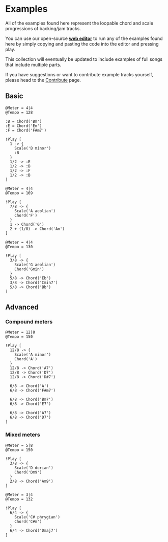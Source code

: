 # Examples

All of the examples found here represent the loopable chord and scale progressions of backing/jam tracks.

You can use our open-source **[web editor](https://editor.codebach.tech)** to run any of the examples found here by simply copying and pasting the code into the editor and pressing play.

This collection will eventually be updated to include examples of full songs that include multiple parts.

If you have suggestions or want to contribute example tracks yourself, please head to the [Contribute](contribute) page.

## Basic

```bach
@Meter = 4|4
@Tempo = 128

:B = Chord('Bm')
:E = Chord('Em')
:F = Chord('F#m7')

!Play [
  1 -> {
    Scale('B minor')
    :B
  }
  1/2 -> :E
  1/2 -> :B
  1/2 -> :F
  1/2 -> :B
]
```

```bach
@Meter = 4|4
@Tempo = 169

!Play [
  7/8 -> {
    Scale('A aeolian')
    Chord('F')
  }
  1 -> Chord('G')
  2 + (1/8) -> Chord('Am')
]
```

```bach
@Meter = 4|4
@Tempo = 130

!Play [
  3/8 -> {
    Scale('G aeolian')
    Chord('Gmin')
  }
  5/8 -> Chord('Eb')
  3/8 -> Chord('Cmin7')
  5/8 -> Chord('Bb')
]
```

## Advanced

### Compound meters

```bach
@Meter = 12|8
@Tempo = 150

!Play [
  12/8 -> {
    Scale('A minor')
    Chord('A')
  }
  12/8 -> Chord('A7')
  12/8 -> Chord('D7')
  12/8 -> Chord('D#7')

  6/8 -> Chord('A')
  6/8 -> Chord('F#m7')

  6/8 -> Chord('Bm7')
  6/8 -> Chord('E7')

  6/8 -> Chord('A7')
  6/8 -> Chord('D7')
]
```

### Mixed meters

```bach
@Meter = 5|8
@Tempo = 150

!Play [
  3/8 -> {
    Scale('D dorian')
    Chord('Dm9')
  }
  2/8 -> Chord('Am9')
]
```

```bach
@Meter = 3|4
@Tempo = 132

!Play [
  6/4 -> {
    Scale('C# phrygian')
    Chord('C#m')
  }
  6/4 -> Chord('Dmaj7')
]
```
